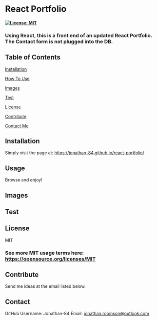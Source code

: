 # React Portfolio 

  #### [![License: MIT](https://img.shields.io/badge/License-MIT-green.svg)](https://opensource.org/licenses/MIT)

  ### Using React, this is a front end of an updated React Portfolio. The Contact form is not plugged into the DB.

  ## Table of Contents
  [Installation](#Installation)

  [How To Use](#Usage)

  [Images](#Images)

  [Test](#Test)

  [License](#License)

  [Contribute](#Contribute)

  [Contact Me](#Contact)

  ## Installation 
  Simply visit the page at: https://jonathan-84.github.io/react-portfolio/

  ## Usage 
  Browse and enjoy!

  ## Images

  ## Test

  ## License
  MIT
   ### See more MIT usage terms here: https://opensource.org/licenses/MIT
 

  ## Contribute
  Send me ideas at the email listed below.

  ## Contact
  GitHub Username: Jonathan-84
  Email: jonathan.robinson@outlook.com
  

  